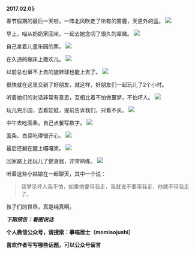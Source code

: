 
          
**2017.02.05**

春节假期的最后一天啦，一阵北风吹走了所有的雾霾，天更外的蓝。
![](https://mmbiz.qlogo.cn/mmbiz_jpg/uDI3FLln00bPzjqahziaTuhkvP2Kc5gCjrhic39O4vUXrUfX14KlMzQ7aV38l4BnEYK3o3DExGt8QRZq2ZVhDmYg/0?wx_fmt=jpeg)


早上，喵从奶奶家回来，一起去她念叨了很久的翠微。
![](https://mmbiz.qlogo.cn/mmbiz_jpg/uDI3FLln00bPzjqahziaTuhkvP2Kc5gCjzeH1xqxja1PELibPCicX3jb6FS5MUbCaO3pNgUgGA2zY1t3dWuzziblJw/0?wx_fmt=jpeg)


自己拿着儿童乐园的票。
![](https://mmbiz.qlogo.cn/mmbiz_jpg/uDI3FLln00bPzjqahziaTuhkvP2Kc5gCjg9CMnQclPAfLjvBAkYnagKCLFj2VzT3VdyB6swyx6lDQC50ePW4TIA/0?wx_fmt=jpeg)


在久违的蹦床上撒欢儿。
![](https://mmbiz.qlogo.cn/mmbiz_jpg/uDI3FLln00bPzjqahziaTuhkvP2Kc5gCjVZcBkHG8iaHPtQOf7ibGiajmjlxPyAcQmMoib9YCR7MXbKib1w3UbL8pcXg/0?wx_fmt=jpeg)


以前总也窜不上去的旋转球也能上去了。
![](https://mmbiz.qlogo.cn/mmbiz_jpg/uDI3FLln00bPzjqahziaTuhkvP2Kc5gCj244xnTTWXlIVqg6fgvA8nicPKH37jibOhemathFFC8ZauGkSpMLKC6mA/0?wx_fmt=jpeg)


很快就在这里交到了好朋友，就这样，好朋友们一起玩儿了2个小时。

听着她们的对话非常有意思，互相比着不怕做噩梦，不怕坏人。
![](https://mmbiz.qlogo.cn/mmbiz_jpg/uDI3FLln00bPzjqahziaTuhkvP2Kc5gCjSys1SRuxqLomYqk9Qg7ZfCBcJEU4cCW98yjKd9HagyYwCLlXbFRgLA/0?wx_fmt=jpeg)


玩儿完乐园，去看娃娃，提前告诉我们，只看不买。
![](https://mmbiz.qlogo.cn/mmbiz_jpg/uDI3FLln00bPzjqahziaTuhkvP2Kc5gCjU5ZXicFhBjnUOlDpE6JMUp4NQRsAOymG7pZWDEVLt3nmdSdLIXUibeqg/0?wx_fmt=jpeg)


中午去吃面条，自己点餐写数字。
![](https://mmbiz.qlogo.cn/mmbiz_jpg/uDI3FLln00bPzjqahziaTuhkvP2Kc5gCjjkmj9sl5Z9OSjPYXhz2YwiaYUqGQNZ8EJ1b8xwYCG2qPhTgLl53Zlzw/0?wx_fmt=jpeg)


面条、白菜吃得很开心。
![](https://mmbiz.qlogo.cn/mmbiz_jpg/uDI3FLln00bPzjqahziaTuhkvP2Kc5gCjqicFk47BOlLSQMgIb8RX7NFXSqmjtLPreaGIwRscM1ERAYyLhMARpGQ/0?wx_fmt=jpeg)


最后还躺在腿上嘎嘎笑。
![](https://mmbiz.qlogo.cn/mmbiz_jpg/uDI3FLln00bPzjqahziaTuhkvP2Kc5gCjxWdCeDIoAEic6icDssicZRDZBftS08u2ouSMsyGnjI5Mb2SXm5w1z4uIQ/0?wx_fmt=jpeg)


回家路上还玩儿了健身器，非常熟练。
![](https://mmbiz.qlogo.cn/mmbiz_jpg/uDI3FLln00bPzjqahziaTuhkvP2Kc5gCj0qOAFfHSkia75ob8W8xh2NeUhhrrLNibuT3laTQhYmSQUiapxNEJVFKbA/0?wx_fmt=jpeg)


听着这些小姑娘在一起聊天，其中一个说：
>我梦见坏人我不怕，如果他要带我走，我就说不要带我走，他就不带我走了。


孩子们的世界，真是纯真啊。


***下期预告：看图说话***


**个人微信公众号，请搜索：摹喵居士（momiaojushi）**

**喜欢作者写写哪些话题，可以公众号留言**

        